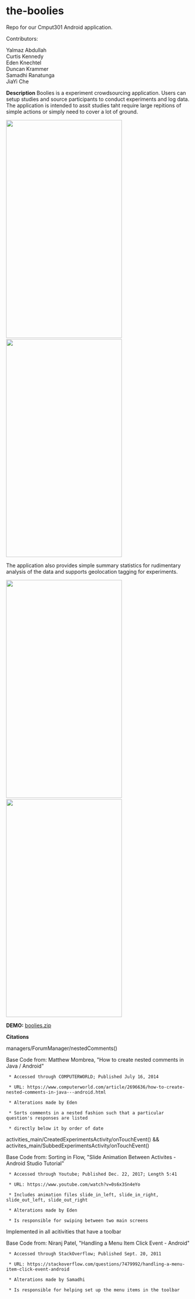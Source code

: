 # the-boolies

Repo for our Cmput301 Android application.

Contributors:

Yalmaz Abdullah  
Curtis Kennedy  
Eden Knechtel  
Duncan Krammer  
Samadhi Ranatunga  
JiaYi Che

**Description**
Boolies is a experiment crowdsourcing application. Users can setup studies and source participants to conduct experiments and log data. The application is intended to assit studies taht require large repitions of simple actions or simply need to cover a lot of ground. 


<img src="https://user-images.githubusercontent.com/42461443/153352587-a465b481-d347-4f90-806b-85af1e051a3b.gif" width="315" height="591"> &nbsp;&nbsp;&nbsp; <img src="https://user-images.githubusercontent.com/42461443/153352595-5a44d1cd-f32a-4d71-aa48-3b6086d672cf.gif" width="315" height="591">

The application also provides simple summary statistics for rudimentary analysis of the data and supports geolocation tagging for experiments.

<img src="https://user-images.githubusercontent.com/42461443/153352609-e9c703dd-32c4-46ef-bf80-de31496df30f.gif" width="315" height="591"> &nbsp;&nbsp;&nbsp; <img src="https://user-images.githubusercontent.com/42461443/153352604-2f05247d-7c73-4b6a-98d8-76232576ffc9.gif" width="315" height="591">

**DEMO:** [boolies.zip](https://github.com/CMPUT301W21T25/the-boolies/files/8038500/boolies.zip)

**Citations**

managers/ForumManager/nestedComments()

Base Code from: Matthew Mombrea, "How to create nested comments in Java / Android"

     * Accessed through COMPUTERWORLD; Published July 16, 2014
     
     * URL: https://www.computerworld.com/article/2696636/how-to-create-nested-comments-in-java---android.html
     
     * Alterations made by Eden
     
     * Sorts comments in a nested fashion such that a particular question's responses are listed
     
     * directly below it by order of date
     


activities_main/CreatedExperimentsActivity/onTouchEvent() && activites_main/SubbedExperimentsActivity/onTouchEvent()

Base Code from: Sorting in Flow, "Slide Animation Between Activites - Android Studio Tutorial"

     * Accessed through Youtube; Published Dec. 22, 2017; Length 5:41
     
     * URL: https://www.youtube.com/watch?v=0s6x3Sn4eYo
     
     * Includes animation files slide_in_left, slide_in_right, slide_out_left, slide_out_right
     
     * Alterations made by Eden
     
     * Is responsible for swiping between two main screens


Implemented in all acitivities that have a toolbar

Base Code from: Niranj Patel, "Handling a Menu Item Click Event - Android"
    
     * Accessed through StackOverflow; Published Sept. 20, 2011
     
     * URL: https://stackoverflow.com/questions/7479992/handling-a-menu-item-click-event-android
     
     * Alterations made by Samadhi
     
     * Is responsible for helping set up the menu items in the toolbar
